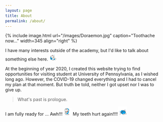 ```yaml
---
layout: page
title: About
permalink: /about/
---
```


{% include image.html url="/images/Doraemon.jpg" caption="Toothache now..." width=345 align="right" %}

I have many interests outside of the academy, but I'd like to talk about something else here. <img src="/images/Doraemon-4.gif" width= "5%" class="align-left" alt="">

At the beginning of year 2020, I created this website trying to find opportunities for visiting student at University of Pennsylvania, as I wished long ago. However, the COVID-19 changed everything and I had to cancel my plan at that moment. But truth be told, neither I got upset nor I was to give up. 

>What's past is prologue.

I am fully ready for ... Awh!!! <img src="/images/Doraemon-3.gif" width= "5%" class="align-left" alt=""> My teeth hurt again!!!!<img src="/images/Doraemon-5.gif" width= "6%" class="align-left" alt="">
